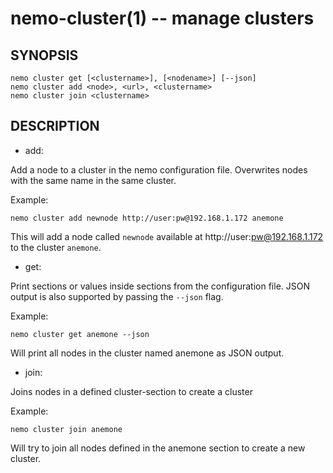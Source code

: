 nemo-cluster(1) -- manage clusters
==================================

## SYNOPSIS

    nemo cluster get [<clustername>], [<nodename>] [--json]
    nemo cluster add <node>, <url>, <clustername>
    nemo cluster join <clustername>


## DESCRIPTION

 - add:

Add a node to a cluster in the nemo configuration file. Overwrites
nodes with the same name in the same cluster.

Example:

    nemo cluster add newnode http://user:pw@192.168.1.172 anemone

This will add a node called `newnode` available at
http://user:pw@192.168.1.172 to the cluster `anemone`.


 - get:

Print sections or values inside sections from the configuration file.
JSON output is also supported by passing the `--json` flag.


Example:

    nemo cluster get anemone --json

Will print all nodes in the cluster named anemone as JSON output.


 - join:

Joins nodes in a defined cluster-section to create a cluster


Example:

    nemo cluster join anemone

Will try to join all nodes defined in the anemone section to create a
new cluster.
